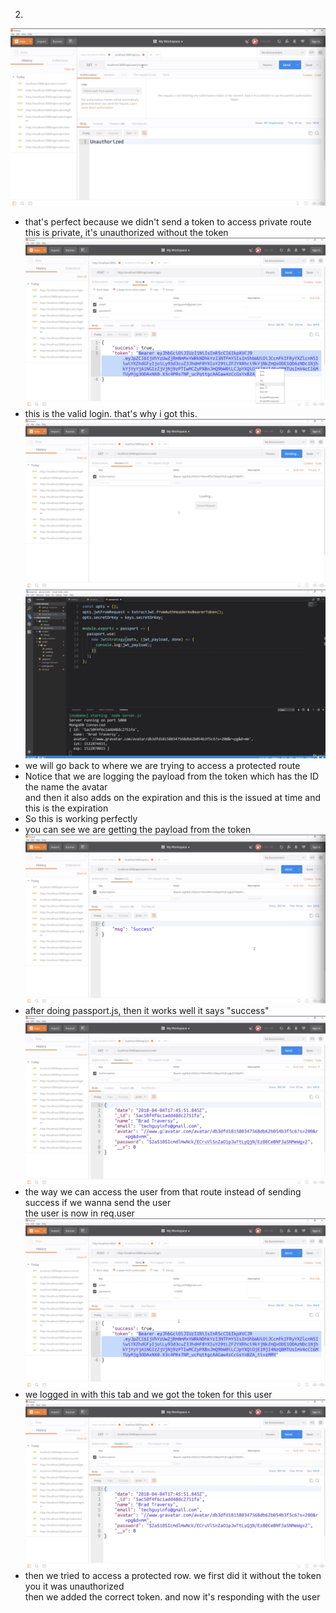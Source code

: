 

2.
![](images/passport-jwt-authentication-strategy-1.png)
- that's perfect because we didn't send a token to access private route</br>
this is private, it's unauthorized without the token
![](images/passport-jwt-authentication-strategy-2.png)
- this is the valid login. that's why i got this.
![](images/passport-jwt-authentication-strategy-3.png)
![](images/passport-jwt-authentication-strategy-4.png)
- we will go back to where we are trying to access a protected route
- Notice that we are logging the payload from the token which has the ID the name the avatar</br>
and then it also adds on the expiration and this is the issued at time and this is the expiration
- So this is working perfectly
- you can see we are getting the payload from the token
![](images/passport-jwt-authentication-strategy-5.png)
- after doing passport.js, then it works well it says "success"
![](images/passport-jwt-authentication-strategy-6.png)
- the way we can access the user from that route instead of sending success if we wanna send the user</br>
the user is now in req.user
![](images/passport-jwt-authentication-strategy-7.png)
- we logged in with this tab and we got the token for this user
![](images/passport-jwt-authentication-strategy-8.png)
- then we tried to access a protected row. we first did it without the token you it was unauthorized</br>
then we added the correct token. and now it's responding with the user
